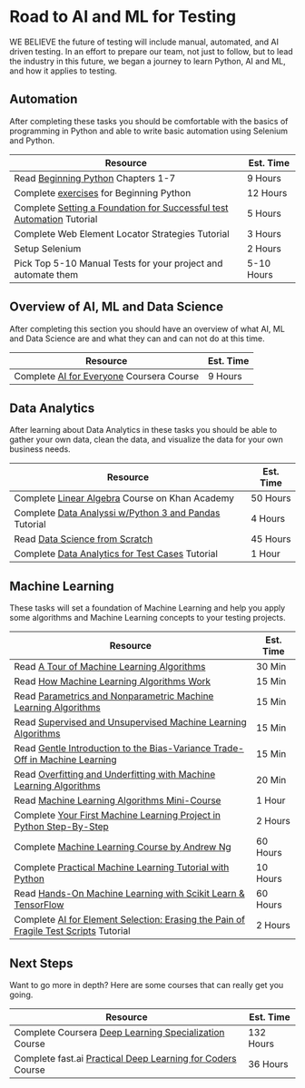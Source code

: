 Road to AI and ML for Testing
=============================

WE BELIEVE the future of testing will include manual, automated, and AI driven testing. In an effort to prepare our team, not just to follow, but to lead the industry in this future, we began a journey to learn Python, AI and ML, and how it applies to testing. 

## Automation
After completing these tasks you should be comfortable with the basics of programming in Python and able to write basic automation using Selenium and Python. 

|Resource|Est. Time|
|--------|------|
|Read [Beginning Python](https://www.amazon.com/Beginning-Python-Professional-Magnus-Hetland/dp/1484200292) Chapters 1-7| 9 Hours |
|Complete [exercises](https://github.com/kevinpyles/ai-for-testing/blob/master/Python%20Learning%20Exercises.pdf) for Beginning Python | 12 Hours |
|Complete [Setting a Foundation for Successful test Automation](https://testautomationu.applitools.com/setting-a-foundation-for-successful-test-automation/index.html) Tutorial | 5 Hours |
|Complete Web Element Locator Strategies Tutorial | 3 Hours |
|Setup Selenium | 2 Hours |
|Pick Top 5-10 Manual Tests for your project and automate them | 5-10 Hours |

## Overview of AI, ML and Data Science
After completing this section you should have an overview of what AI, ML and Data Science are and what they can and can not do at this time. 

|Resource|Est. Time|
|--------|------|
|Complete [AI for Everyone](https://www.coursera.org/learn/ai-for-everyone) Coursera Course| 9 Hours |

## Data Analytics
After learning about Data Analytics in these tasks you should be able to gather your own data, clean the data, and visualize the data for your own business needs. 

|Resource|Est. Time|
|--------|------|
|Complete [Linear Algebra](https://www.khanacademy.org/math/linear-algebra) Course on Khan Academy| 50 Hours |
|Complete [Data Analyssi w/Python 3 and Pandas](https://pythonprogramming.net/introduction-python3-pandas-data-analysis/) Tutorial | 4 Hours |
|Read [Data Science from Scratch](https://www.amazon.com/Data-Science-Scratch-Principles-Python/dp/1492041130) | 45 Hours | 
|Complete [Data Analytics for Test Cases](https://github.com/kevinpyles/ai-for-testing/blob/master/Data%20Analytics%20for%20Test%20Cases.ipynb) Tutorial | 1 Hour | 

## Machine Learning
These tasks will set a foundation of Machine Learning and help you apply some algorithms and Machine Learning concepts to your testing projects.

|Resource|Est. Time|
|--------|------|
|Read [A Tour of Machine Learning Algorithms](https://machinelearningmastery.com/a-tour-of-machine-learning-algorithms/) | 30 Min | 
|Read [How Machine Learning Algorithms Work](https://machinelearningmastery.com/how-machine-learning-algorithms-work/) | 15 Min | 
|Read [Parametrics and Nonparametric Machine Learning Algorithms](https://machinelearningmastery.com/parametric-and-nonparametric-machine-learning-algorithms/) | 15 Min | 
|Read [Supervised and Unsupervised Machine Learning Algorithms](https://machinelearningmastery.com/supervised-and-unsupervised-machine-learning-algorithms/) | 15 Min| 
|Read [Gentle Introduction to the Bias-Variance Trade-Off in Machine Learning](https://machinelearningmastery.com/gentle-introduction-to-the-bias-variance-trade-off-in-machine-learning/) | 15 Min | 
|Read [Overfitting and Underfitting with Machine Learning Algorithms](https://machinelearningmastery.com/overfitting-and-underfitting-with-machine-learning-algorithms/) | 20 Min | 
|Read [Machine Learning Algorithms Mini-Course](https://machinelearningmastery.com/machine-learning-algorithms-mini-course/) | 1 Hour | 
|Complete [Your First Machine Learning Project in Python Step-By-Step](https://machinelearningmastery.com/machine-learning-in-python-step-by-step/) | 2 Hours|
|Complete [Machine Learning Course by Andrew Ng](https://www.coursera.org/learn/machine-learning) | 60 Hours |
|Complete [Practical Machine Learning Tutorial with Python](https://pythonprogramming.net/machine-learning-tutorial-python-introduction/) | 10 Hours |
|Read [Hands-On Machine Learning with Scikit Learn & TensorFlow](https://www.amazon.com/Hands-Machine-Learning-Scikit-Learn-TensorFlow/dp/1491962291) | 60 Hours | 
|Complete [AI for Element Selection: Erasing the Pain of Fragile Test Scripts](https://testautomationu.applitools.com/ai-for-element-selection-erasing-the-pain-of-fragile-test-scripts/index.html) Tutorial | 2 Hours |

## Next Steps
Want to go more in depth? Here are some courses that can really get you going. 

|Resource|Est. Time|
|--------|------|
|Complete Coursera [Deep Learning Specialization](https://www.coursera.org/specializations/deep-learning?) Course | 132 Hours |
|Complete fast.ai [Practical Deep Learning for Coders](https://course.fast.ai/) Course | 36 Hours |
